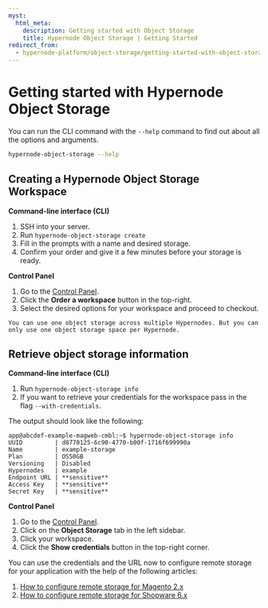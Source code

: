 ```yaml
---
myst:
  html_meta:
    description: Getting started with Object Storage
    title: Hypernode Object Storage | Getting Started
redirect_from:
  - hypernode-platform/object-storage/getting-started-with-object-storage
---
```


# Getting started with Hypernode Object Storage

You can run the CLI command with the `--help` command to find out about all the options and arguments.

```bash
hypernode-object-storage --help
```

## Creating a Hypernode Object Storage Workspace

**Command-line interface (CLI)**

1. SSH into your server.
1. Run `hypernode-object-storage create`
1. Fill in the prompts with a name and desired storage.
1. Confirm your order and give it a few minutes before your storage is ready.

**Control Panel**

1. Go to the [Control Panel](https://my.hypernode.com).
1. Click the **Order a workspace** button in the top-right.
1. Select the desired options for your workspace and proceed to checkout.


```{note}
You can use one object storage across multiple Hypernodes. But you can only use one object storage space per Hypernode.
```

## Retrieve object storage information

**Command-line interface (CLI)**

1. Run `hypernode-object-storage info`
1. If you want to retrieve your credentials for the workspace pass in the flag `--with-credentials`.

The output should look like the following:

```console
app@abcdef-example-magweb-cmbl:~$ hypernode-object-storage info
UUID         | d8770125-6c90-4770-b00f-1716f699990a
Name         | example-storage
Plan         | OS50GB
Versioning   | Disabled
Hypernodes   | example
Endpoint URL | **sensitive**
Access Key   | **sensitive**
Secret Key   | **sensitive**
```

**Control Panel**
1. Go to the [Control Panel](https://my.hypernode.com).
1. Click on the **Object Storage** tab in the left sidebar.
1. Click your workspace.
1. Click the **Show credentials** button in the top-right corner.

You can use the credentials and the URL now to configure remote storage for your application with the help of the following articles:

1. [How to configure remote storage for Magento 2.x](../../ecommerce-applications/magento-2/how-to-configure-remote-storage-for-magento-2-x.md)
1. [How to configure remote storage for Shopware 6.x](../../ecommerce-applications/shopware-6/how-to-configure-remote-storage-for-shopware-6-x.md)
